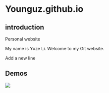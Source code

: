 # Younguz.github.io

## introduction

Personal website

My name is Yuze Li. Welcome to my Git website.

Add a new line

## Demos

![](https://i0.hdslb.com/bfs/article/41cc18628980e78cc5ea55d5a0036e6249873722.gif@1256w_708h_!web-article-pic.webp)

